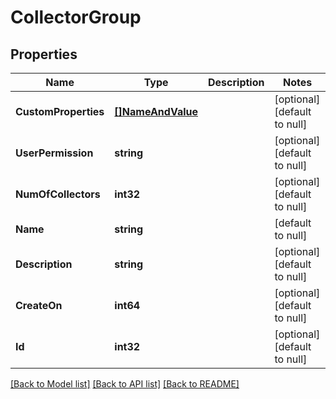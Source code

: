 # CollectorGroup

## Properties
Name | Type | Description | Notes
------------ | ------------- | ------------- | -------------
**CustomProperties** | [**[]NameAndValue**](NameAndValue.md) |  | [optional] [default to null]
**UserPermission** | **string** |  | [optional] [default to null]
**NumOfCollectors** | **int32** |  | [optional] [default to null]
**Name** | **string** |  | [default to null]
**Description** | **string** |  | [optional] [default to null]
**CreateOn** | **int64** |  | [optional] [default to null]
**Id** | **int32** |  | [optional] [default to null]

[[Back to Model list]](../README.md#documentation-for-models) [[Back to API list]](../README.md#documentation-for-api-endpoints) [[Back to README]](../README.md)


